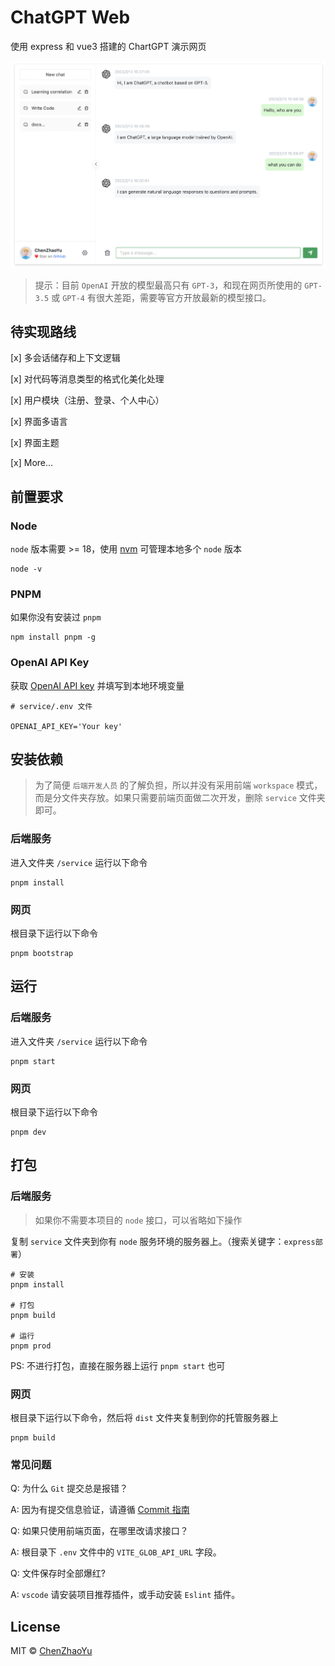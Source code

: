 # ChatGPT Web

使用 express 和 vue3 搭建的 ChartGPT 演示网页

![cover](./docs/cover-2.png)

> 提示：目前 `OpenAI` 开放的模型最高只有 `GPT-3`，和现在网页所使用的 `GPT-3.5` 或 `GPT-4` 有很大差距，需要等官方开放最新的模型接口。

## 待实现路线
[x] 多会话储存和上下文逻辑

[x] 对代码等消息类型的格式化美化处理

[x] 用户模块（注册、登录、个人中心）

[x] 界面多语言

[x] 界面主题

[x] More...

## 前置要求

### Node

`node` 版本需要 >= 18，使用 [nvm](https://github.com/nvm-sh/nvm) 可管理本地多个 `node` 版本

```shell
node -v
```

### PNPM
如果你没有安装过 `pnpm`
```shell
npm install pnpm -g
```

### OpenAI API Key
获取 [OpenAI API key](https://platform.openai.com/overview) 并填写到本地环境变量
```
# service/.env 文件

OPENAI_API_KEY='Your key'
```

## 安装依赖

> 为了简便 `后端开发人员` 的了解负担，所以并没有采用前端 `workspace` 模式，而是分文件夹存放。如果只需要前端页面做二次开发，删除 `service` 文件夹即可。

### 后端服务

进入文件夹 `/service` 运行以下命令

```shell
pnpm install
```

### 网页
根目录下运行以下命令
```shell
pnpm bootstrap
```


## 运行
### 后端服务

进入文件夹 `/service` 运行以下命令

```shell
pnpm start
```

### 网页
根目录下运行以下命令
```shell
pnpm dev
```

## 打包

### 后端服务
> 如果你不需要本项目的 `node` 接口，可以省略如下操作

复制 `service` 文件夹到你有 `node` 服务环境的服务器上。（搜索关键字：`express部署`）

```shell
# 安装
pnpm install

# 打包
pnpm build

# 运行
pnpm prod
```

PS: 不进行打包，直接在服务器上运行 `pnpm start` 也可

### 网页
根目录下运行以下命令，然后将 `dist` 文件夹复制到你的托管服务器上

```shell
pnpm build
```

### 常见问题
Q: 为什么 `Git` 提交总是报错？

A: 因为有提交信息验证，请遵循 [Commit 指南](./CONTRIBUTING.md)

Q: 如果只使用前端页面，在哪里改请求接口？

A: 根目录下 `.env` 文件中的 `VITE_GLOB_API_URL` 字段。

Q: 文件保存时全部爆红?

A: `vscode` 请安装项目推荐插件，或手动安装 `Eslint` 插件。

## License
MIT © [ChenZhaoYu](./license)
